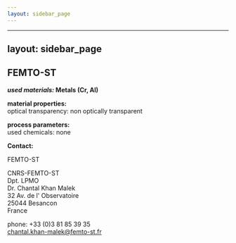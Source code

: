 ```yaml
---
layout: sidebar_page
---
```


---
layout: sidebar_page
---

## FEMTO-ST

__*used materials:*	Metals (Cr, Al)__
	
__material properties:__  	
optical transparency:	non optically transparent
	
__process parameters:__	  
used chemicals:	none
<!--break-->
__Contact:__

FEMTO-ST

CNRS-FEMTO-ST  
Dpt. LPMO  
Dr. Chantal Khan Malek  
32 Av. de l' Observatoire  
25044 Besancon  
France

phone: +33 (0)3 81 85 39 35  
chantal.khan-malek@femto-st.fr